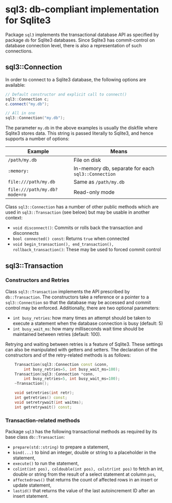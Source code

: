 # sql3: db-compliant implementation for Sqlite3

Package `sql3` implements the transactional database API as specified by
package `db` for Sqlite3 databases. Since Sqlite3 has commit-control on
database connection level, there is also a representation of such connections.

## sql3::Connection

In order to connect to a Sqlite3 database, the following options are
available:

```c++
// Default constructor and explicit call to connect()
sql3::Connection c;
c.connect("my.db");
```

```c++
// All in one
sql3::Connection("my.db");
```

The parameter `my.db` in the above examples is usually the diskfile where
Sqlite3 stores data. This string is passed literally to Sqlite3, and hence
supports a number of options:

Example                     | Means
----------------------------|-------------
`/path/my.db`               | File on disk
`:memory:`                  | In-memory db, separate for each `sql3::Connection`
`file:///path/my.db`        | Same as `/path/my.db`
`file:///path/my.db?mode=ro`| Read-only mode

Class `sql3::Connection` has a number of other public methods which are
used in `sql3::Transaction` (see below) but may be usable in another context:

*  `void disconnect()`: Commits or rolls back the transaction and disconnects
*  `bool connected() const`: Returns `true` when connected
*  `void begin_transaction(), end_transaction(), rollback_transaction()`:
   These may be used to forced commit control

## sql3::Transaction

### Constructors and Retries

Class `sql3::Transaction` implements the API prescribed by `db::Transaction`.
The constructors take a reference or a pointer to a `sql3::Connection` so that
the database may be accessed and commit control may be enforced. Additionally,
there are two optional parameters:

*  `int busy_retries`: how many times an attempt should be taken to execute
   a statement when the database connection is busy (default: 5)
*  `int busy_wait_ms`: how many milliseconds wait time should be maintained
   between retries (default: 100).

Retrying and waiting between retries is a feature of Sqlite3. These settings
can also be manipulated with getters and setters. The declaration of the
constructors and of the retry-related methods is as follows:

```c++
    Transaction(sql3::Connection const &conn,
		int busy_retries=5, int busy_wait_ms=100);
    Transaction(sql3::Connection *conn,
		int busy_retries=5, int busy_wait_ms=100);
    ~Transaction();

    void setretries(int retr);
    int getretries() const;
    void setretrywait(int waitms);
    int getretrywait() const;
```

### Transaction-related methods

Package `sql3` has the following transactional methods as required by its
base class `db::Transaction`:

*  `prepare(std::string)` to prepare a statement,
*  `bind(...)` to bind an integer, double or string to a placeholder in
   the statement,
*  `execute()` to run the statement,
*  `colint(int pos), coldouble(int pos), colstr(int pos)` to fetch an int,
   double or string from the result of a select statement at column `pos`,
*  `affectedrows()` that returns the count of affected rows in an insert
   or update statement,
*  `lastid()` that returns the value of the last autoincrement ID after an
   insert statement.
